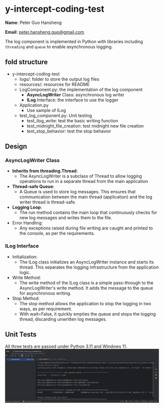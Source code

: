 # y-intercept-coding-test
**Name**: Peter Guo Hansheng

**Email**: peter.hansheng.guo@gmail.com

The log component is implemented in Python with libraries including `threading` and `queue` to enable asynchronous logging.
## fold structure
* y-intercept-coding-test
  * logs/: folder to store the output log files
  * resources/: resources for README
  * LogComponent.py: the implementation of the log component
    * **AsyncLogWriter** Class: asynchronous log writer
    * **ILog** Interface: the interface to use the logger
  * Application.py
    * Use sample of ILog
  * test_log_component.py: Unit testing
    * test_ilog_write: test the basic writing function
    * test_midnight_file_creation: test midnight new file creation
    * test_stop_behavior: test the stop behavior
## Design
### AsyncLogWriter Class
* **Inherits from threading.Thread**:
  * The AsyncLogWriter is a subclass of Thread to allow logging operations to run in a separate thread from the main application
* **Thread-safe Queue**:
  * A Queue is used to store log messages. This ensures that communication between the main thread (application) and the log writer thread is thread-safe.
* **Logging Loop**:
  * The run method contains the main loop that continuously checks for new log messages and writes them to the file.
* Error Handling:
  * Any exceptions raised during file writing are caught and printed to the console, as per the requirements.

### ILog Interface
* Initialization:
  * The ILog class initializes an AsyncLogWriter instance and starts its thread. This separates the logging infrastructure from the application logic.
* Write Method:
  * The write method of the ILog class is a simple pass-through to the AsyncLogWriter's write method. It adds the message to the queue for asynchronous writing.
* Stop Method:
  * The stop method allows the application to stop the logging in two ways, as per requirement. 
  * With wait=False, it quickly empties the queue and stops the logging thread, discarding unwritten log messages.
## Unit Tests
All three tests are passed under Python 3.11 and Windows 11.
![img.png](resources/img.png)